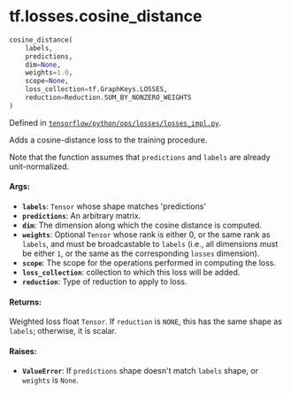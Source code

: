 <div itemscope itemtype="http://developers.google.com/ReferenceObject">
<meta itemprop="name" content="tf.losses.cosine_distance" />
</div>

# tf.losses.cosine_distance

``` python
cosine_distance(
    labels,
    predictions,
    dim=None,
    weights=1.0,
    scope=None,
    loss_collection=tf.GraphKeys.LOSSES,
    reduction=Reduction.SUM_BY_NONZERO_WEIGHTS
)
```



Defined in [`tensorflow/python/ops/losses/losses_impl.py`](https://www.tensorflow.org/code/tensorflow/python/ops/losses/losses_impl.py).

Adds a cosine-distance loss to the training procedure.

Note that the function assumes that `predictions` and `labels` are already
unit-normalized.

#### Args:

* <b>`labels`</b>: `Tensor` whose shape matches 'predictions'
* <b>`predictions`</b>: An arbitrary matrix.
* <b>`dim`</b>: The dimension along which the cosine distance is computed.
* <b>`weights`</b>: Optional `Tensor` whose rank is either 0, or the same rank as
    `labels`, and must be broadcastable to `labels` (i.e., all dimensions must
    be either `1`, or the same as the corresponding `losses` dimension).
* <b>`scope`</b>: The scope for the operations performed in computing the loss.
* <b>`loss_collection`</b>: collection to which this loss will be added.
* <b>`reduction`</b>: Type of reduction to apply to loss.


#### Returns:

  Weighted loss float `Tensor`. If `reduction` is `NONE`, this has the same
  shape as `labels`; otherwise, it is scalar.


#### Raises:

* <b>`ValueError`</b>: If `predictions` shape doesn't match `labels` shape, or
    `weights` is `None`.